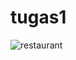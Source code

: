 # tugas1
![restaurant](https://user-images.githubusercontent.com/101039135/196964557-755e485a-118a-479a-862f-fe5613d9a150.JPG)

